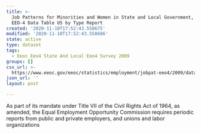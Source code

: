 ```yaml
---
title: >-
  Job Patterns for Minorities and Women in State and Local Government, 2009
  EEO-4 Data Table US by Type Report
created: '2020-11-10T17:52:43.558675'
modified: '2020-11-10T17:52:43.558686'
state: active
type: dataset
tags:
  - Eeoc Eeo4 State And Local Eeo4 Survey 2009
groups: []
csv_url: >-
  https://www.eeoc.gov/eeoc/statistics/employment/jobpat-eeo4/2009/datasets/E4_Data_table_US_by_type_2009.txt
json_url: ''
layout: post

---
```

As part of its mandate under Title VII of the Civil Rights Act of 1964, as amended, the Equal Employment Opportunity Commission requires periodic reports from public and private employers, and unions and labor organizations 
